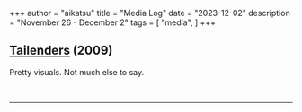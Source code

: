 +++
author = "aikatsu"
title = "Media Log"
date = "2023-12-02"
description = "November 26 - December 2"
tags = [
    "media",
]
+++

## [Tailenders](https://anidb.net/anime/6766) (2009)
<!--more-->

Pretty visuals. Not much else to say.

<br>

---





